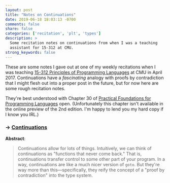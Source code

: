 ```yaml
---
layout: post
title: "Notes on Continuations"
date: 2019-06-18 18:03:13 -0700
comments: false
share: false
categories: ['recitation', 'plt', 'types']
description: >
  Some recitation notes on continuations from when I was a teaching
  assistant for 15-312 at CMU.
strong_keywords: false
---
```


These are some notes I gave out at one of my weekly recitations when I
was teaching [15-312 Principles of Programming Languages][ppl] at CMU in
April 2017. Continuations have a *fascinating* analogy with proofs by
contradiction that I might flesh out into a proper post in the future,
but for now here are some rough recitation notes.

They're best understood with Chapter 30 of [Practical Foundations for
Programming Languages][pfpl] open. (Unfortunately this chapter isn't
available in the online preview of the 2nd edition. I'm happy to lend
you my hard copy if I know you IRL.)

[ppl]: http://www.cs.cmu.edu/~rwh/courses/ppl/
[pfpl]: http://www.cs.cmu.edu/~rwh/pfpl/

### → [Continuations](/notes/continuations.pdf)

**Abstract**:

> Continuations allow for lots of things. Intuitively, we can think of
> continuations as "functions that never come back." That is,
> continuations transfer control to some other part of your program. In
> a way, continuations are like a much nicer version of `goto`. But
> they're way more than this—specifically, they reify the concept of a
> "proof by contradiction" into the type system.


<!-- vim:tw=72
-->
